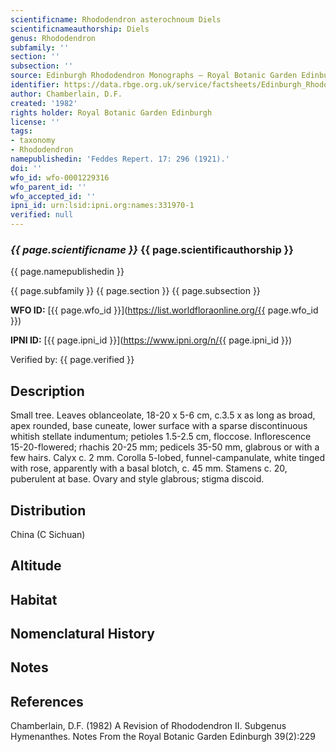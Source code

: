 ```yaml
---
scientificname: Rhododendron asterochnoum Diels
scientificnameauthorship: Diels
genus: Rhododendron
subfamily: ''
section: ''
subsection: ''
source: Edinburgh Rhododendron Monographs – Royal Botanic Garden Edinburgh
identifier: https://data.rbge.org.uk/service/factsheets/Edinburgh_Rhododendron_Monographs.xhtml
author: Chamberlain, D.F.
created: '1982'
rights holder: Royal Botanic Garden Edinburgh
license: ''
tags:
- taxonomy
- Rhododendron
namepublishedin: 'Feddes Repert. 17: 296 (1921).'
doi: ''
wfo_id: wfo-0001229316
wfo_parent_id: ''
wfo_accepted_id: ''
ipni_id: urn:lsid:ipni.org:names:331970-1
verified: null
---
```

### _{{ page.scientificname }}_ {{ page.scientificauthorship }}
 {{ page.namepublishedin }}

{{ page.subfamily }} {{ page.section }} {{ page.subsection }}

**WFO ID:** [{{ page.wfo_id }}](https://list.worldfloraonline.org/{{ page.wfo_id }})

**IPNI ID:** [{{ page.ipni_id }}](https://www.ipni.org/n/{{ page.ipni_id }})

Verified by: {{ page.verified }}



## Description
Small tree. Leaves oblanceolate, 18-20 x 5-6 cm, c.3.5 x as long as broad, apex rounded, base cuneate, lower surface with a sparse discontinuous whitish stellate indumentum; petioles 1.5-2.5 cm, floccose. Inflorescence 15-20-flowered; rhachis 20-25 mm; pedicels 35-50 mm, glabrous or with a few hairs. Calyx c. 2 mm. Corolla 5-lobed, funnel-campanulate, white tinged with rose, apparently with a basal blotch, c. 45 mm. Stamens c. 20, puberulent at base. Ovary and style glabrous; stigma discoid.

## Distribution
China (C Sichuan)

## Altitude


## Habitat


## Nomenclatural History

                       
## Notes


## References

Chamberlain, D.F. (1982) A Revision of Rhododendron II. Subgenus Hymenanthes. Notes From the Royal Botanic Garden Edinburgh 39(2):229
